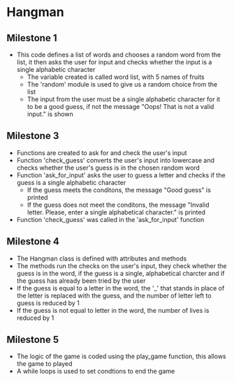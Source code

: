 # Hangman
## Milestone 1
- This code defines a list of words and chooses a random word from the list, it then asks the user for input and checks whether the input is a single alphabetic character
  - The variable created is called word list, with 5 names of fruits
  - The 'random' module is used to give us a random choice from the list
  - The input from the user must be a single alphabetic character for it to be a good guess, if not the message "Oops! That is not a valid input." is shown
  
## Milestone 3
- Functions are created to ask for and check the user's input
- Function 'check_guess' converts the user's input into lowercase and checks whether the user's guess is in the chosen random word
- Function 'ask_for_input' asks the user to guess a letter and checks if the guess is a single alphabetic character
  - If the guess meets the conditons, the message "Good guess" is printed
  - If the guess does not meet the conditons, the message "Invalid letter. Please, enter a single alphabetical character." is printed
- Function 'check_guess' was called in the 'ask_for_input' function

## Milestone 4
- The Hangman class is defined with attributes and methods
- The methods run the checks on the user's input, they check whether the guess is in the word, if the guess is a single, alphabetical charcter and if the guess has already been tried by the user
- If the guess is equal to a letter in the word, the '_' that stands in place of the letter is replaced with the guess, and the number of letter left to guess is reduced by 1
- If the guess is not equal to  letter in the word, the number of lives is reduced by 1

## Milestone 5
- The logic of the game is coded using the play_game function, this allows the game to played
- A while loops is used to set condtions to end the game
